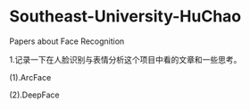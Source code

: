 # Southeast-University-HuChao
Papers about Face Recognition

1.记录一下在人脸识别与表情分析这个项目中看的文章和一些思考。

(1).ArcFace

(2).DeepFace

